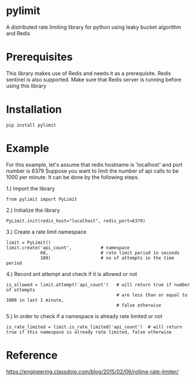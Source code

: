 # pylimit
A distributed rate limiting library for python using leaky bucket algorithm and Redis

# Prerequisites
This library makes use of Redis and needs it as a prerequisite. Redis sentinel is also supported.
Make sure that Redis server is running before using this library

# Installation

```
pip install pylimit
```

# Example
For this example, let's assume that redis hostname is 'localhost' and port number is 6379
Suppose you want to limit the number of api calls to be 1000 per minute. It can be done by the following steps.

1.) Import the library
```
from pylimit import PyLimit
```

2.) Initialize the library
```
PyLimit.init(redis_host="localhost", redis_port=6379)
```

3.) Create a rate limit namespace
```
limit = PyLimit()
limit.create('api_count',           # namespace
             60,                    # rate limit period in seconds
             100)                   # no of attempts in the time period
```

4.) Record ant attempt and check if it is allowed or not
```
is_allowed = limit.attempt('api_count')   # will return true if number of attempts
                                          # are less than or equal to 1000 in last 1 minute,
                                          # false otherwise
```

5.) In order to check if a namespace is already rate limited or not
```
is_rate_limited = limit.is_rate_limited('api_count')  # will return true if this namespace is already rate limited, false otherwise
```
# Reference
https://engineering.classdojo.com/blog/2015/02/06/rolling-rate-limiter/
